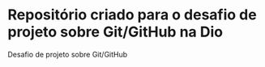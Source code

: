 # Repositório criado para o desafio de projeto sobre Git/GitHub na Dio
Desafio de projeto sobre Git/GitHub
